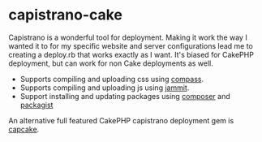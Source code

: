 capistrano-cake
===============

Capistrano is a wonderful tool for deployment. Making it work the way I wanted it to for my specific
website and server configurations lead me to creating a deploy.rb that works exactly as I want. It's
biased for CakePHP deployment, but can work for non Cake deployments as well.

* Supports compiling and uploading css using [compass](http://compass-style.org/).
* Supports compiling and uploading js using [jammit](http://documentcloud.github.io/jammit/).
* Support installing and updating packages using [composer](http://getcomposer.org/) and
  [packagist](https://packagist.org/) 

An alternative full featured CakePHP capistrano deployment gem is [capcake](https://github.com/jadb/capcake).
